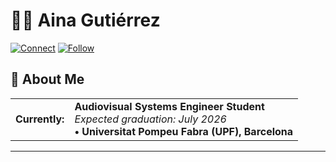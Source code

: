 # 👩‍💻 Aina Gutiérrez

[![Connect](https://img.shields.io/badge/CONNECT-0077B5?style=for-the-badge&logo=linkedin&logoColor=white)](www.linkedin.com/in/aina-gutierrez-4009962b8)
[![Follow](https://img.shields.io/badge/FOLLOW-181717?style=for-the-badge&logo=github&logoColor=white)](https://github.com/ainagutierrez01)

## 🚀 About Me

|  |  |
|--|--|
| **Currently:** | **Audiovisual Systems Engineer Student** <br> *Expected graduation: July 2026* <br> **• Universitat Pompeu Fabra (UPF), Barcelona**

---


<!---
ainagutierrez01/ainagutierrez01 is a ✨ special ✨ repository because its `README.md` (this file) appears on your GitHub profile.
You can click the Preview link to take a look at your changes.
--->
